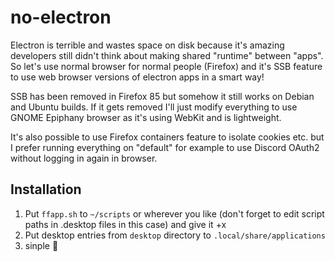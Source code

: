 # no-electron

Electron is terrible and wastes space on disk because it's amazing developers still didn't think about making shared "runtime" between "apps".
So let's use normal browser for normal people (Firefox) and it's SSB feature to use web browser versions of electron apps in a smart way!

SSB has been removed in Firefox 85 but somehow it still works on Debian and Ubuntu builds. If it gets removed I'll just modify everything to use GNOME Epiphany browser as it's using WebKit and is lightweight.

It's also possible to use Firefox containers feature to isolate cookies etc. but I prefer running everything on "default" for example to use Discord OAuth2 without logging in again in browser.
## Installation
1. Put `ffapp.sh` to `~/scripts` or wherever you like (don't forget to edit script paths in .desktop files in this case) and give it +x
2. Put desktop entries from `desktop` directory to `.local/share/applications`
3. sinple 🥂
